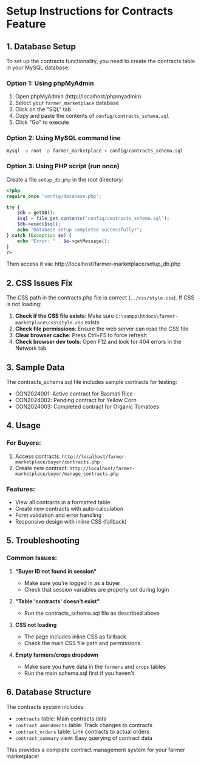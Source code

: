 # Setup Instructions for Contracts Feature

## 1. Database Setup

To set up the contracts functionality, you need to create the contracts table in your MySQL database.

### Option 1: Using phpMyAdmin
1. Open phpMyAdmin (http://localhost/phpmyadmin)
2. Select your `farmer_marketplace` database
3. Click on the "SQL" tab
4. Copy and paste the contents of `config/contracts_schema.sql`
5. Click "Go" to execute

### Option 2: Using MySQL command line
```bash
mysql -u root -p farmer_marketplace < config/contracts_schema.sql
```

### Option 3: Using PHP script (run once)
Create a file `setup_db.php` in the root directory:

```php
<?php
require_once 'config/database.php';

try {
    $db = getDB();
    $sql = file_get_contents('config/contracts_schema.sql');
    $db->exec($sql);
    echo "Database setup completed successfully!";
} catch (Exception $e) {
    echo "Error: " . $e->getMessage();
}
?>
```

Then access it via: http://localhost/farmer-marketplace/setup_db.php

## 2. CSS Issues Fix

The CSS path in the contracts.php file is correct (`../css/style.css`). If CSS is not loading:

1. **Check if the CSS file exists**: Make sure `C:\xampp\htdocs\farmer-marketplace\css\style.css` exists
2. **Check file permissions**: Ensure the web server can read the CSS file
3. **Clear browser cache**: Press Ctrl+F5 to force refresh
4. **Check browser dev tools**: Open F12 and look for 404 errors in the Network tab

## 3. Sample Data

The contracts_schema.sql file includes sample contracts for testing:
- CON2024001: Active contract for Basmati Rice
- CON2024002: Pending contract for Yellow Corn  
- CON2024003: Completed contract for Organic Tomatoes

## 4. Usage

### For Buyers:
1. Access contracts: `http://localhost/farmer-marketplace/buyer/contracts.php`
2. Create new contract: `http://localhost/farmer-marketplace/buyer/manage_contracts.php`

### Features:
- View all contracts in a formatted table
- Create new contracts with auto-calculation
- Form validation and error handling
- Responsive design with inline CSS (fallback)

## 5. Troubleshooting

### Common Issues:

1. **"Buyer ID not found in session"**
   - Make sure you're logged in as a buyer
   - Check that session variables are properly set during login

2. **"Table 'contracts' doesn't exist"**
   - Run the contracts_schema.sql file as described above

3. **CSS not loading**
   - The page includes inline CSS as fallback
   - Check the main CSS file path and permissions

4. **Empty farmers/crops dropdown**
   - Make sure you have data in the `farmers` and `crops` tables
   - Run the main schema.sql first if you haven't

## 6. Database Structure

The contracts system includes:
- `contracts` table: Main contracts data
- `contract_amendments` table: Track changes to contracts
- `contract_orders` table: Link contracts to actual orders
- `contract_summary` view: Easy querying of contract data

This provides a complete contract management system for your farmer marketplace!
